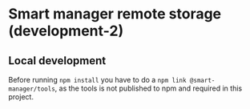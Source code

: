 # Smart manager remote storage (development-2)

## Local development

Before running `npm install` you have to do a `npm link @smart-manager/tools`, as the tools is not published to npm and required in this project.

